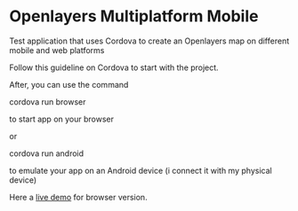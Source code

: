 # Openlayers Multiplatform Mobile
Test application that uses Cordova to create an Openlayers map on different mobile and web platforms

Follow this guideline on Cordova to start with the project.

After, you can use the command 

cordova run browser 

to start app on your browser

or

cordova run android 

to emulate your app on an Android device (i connect it with my physical device)


Here a <a href="https://www.dnavideochannel.net/demos/OL-Multiplatform/demo-Openlayers-Multi-Platform.html">live demo</a> for browser version.



